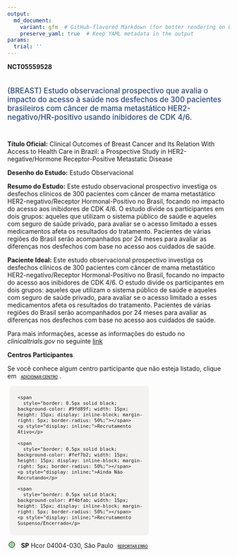 ```yaml
---
output: 
  md_document:
    variant: gfm  # GitHub-flavored Markdown (for better rendering on GitHub)
    preserve_yaml: true  # Keep YAML metadata in the output
params:
  trial: ''
---
```


**NCT05559528**

<div style="padding: 5px 5px 5px 0px; font-size: 1.20em; font-weight: 500; color: #2E4A7F; text-align: left; margin-bottom: 20px">

(BREAST) Estudo observacional prospectivo que avalia o impacto do acesso
à saúde nos desfechos de 300 pacientes brasileiros com câncer de mama
metastático HER2-negativo/HR-positivo usando inibidores de CDK 4/6.

</div>

**Título Oficial:** Clinical Outcomes of Breast Cancer and Its Relation
With Access to Health Care in Brazil: a Prospective Study in
HER2-negative/Hormone Receptor-Positive Metastatic Disease

**Desenho do Estudo:** Estudo Observacional

**Resumo do Estudo:** Este estudo observacional prospectivo investiga os
desfechos clínicos de 300 pacientes com câncer de mama metastático
HER2-negativo/Receptor Hormonal-Positivo no Brasil, focando no impacto
do acesso aos inibidores de CDK 4/6. O estudo divide os participantes em
dois grupos: aqueles que utilizam o sistema público de saúde e aqueles
com seguro de saúde privado, para avaliar se o acesso limitado a esses
medicamentos afeta os resultados do tratamento. Pacientes de várias
regiões do Brasil serão acompanhados por 24 meses para avaliar as
diferenças nos desfechos com base no acesso aos cuidados de saúde.

**Paciente Ideal:** Este estudo observacional prospectivo investiga os
desfechos clínicos de 300 pacientes com câncer de mama metastático
HER2-negativo/Receptor Hormonal-Positivo no Brasil, focando no impacto
do acesso aos inibidores de CDK 4/6. O estudo divide os participantes em
dois grupos: aqueles que utilizam o sistema público de saúde e aqueles
com seguro de saúde privado, para avaliar se o acesso limitado a esses
medicamentos afeta os resultados do tratamento. Pacientes de várias
regiões do Brasil serão acompanhados por 24 meses para avaliar as
diferenças nos desfechos com base no acesso aos cuidados de saúde.

Para mais informações, acesse as informações do estudo no
*clinicaltrials.gov* no seguinte
[link](https://clinicaltrials.gov/ct2/show/NCT05559528)

**Centros Participantes**

Se você conhece algum centro participante que não esteja listado, clique
em
<span style="color: #2E4A7F; margin-left: 2px; padding: 4px; background-color: #f3f2f1; border-radius: 8px; font-weight: 500; font-size: 0.6em"><a
href="https://flazar.shinyapps.io/formsapp?study_nct_id=NCT05559528&amp;location_id=N%2FA&amp;location_full_name=N%2FA&amp;form_type=Adicionar%20Centro"
target="_blank">ADICIONAR CENTRO</a></span>.

<div style="margin-bottom: 8px; margin-left: 5px; padding: 8px; max-width: 300px; background-color: #f3f2f1; border-radius: 8px; font-size: 0.9em">

<div style="margin-left: 10px;">

    <span 
      style="border: 0.5px solid black; background-color: #9fd89f; width: 15px; height: 15px; display: inline-block; margin-right: 5px; border-radius: 50%;"></span>
    <p style="display: inline;">Recrutamento Ativo</p>

</div>

<div style="margin-left: 10px;">

    <span 
      style="border: 0.5px solid black; background-color: #fef7b2; width: 15px; height: 15px; display: inline-block; margin-right: 5px; border-radius: 50%;"></span>
    <p style="display: inline;">Ainda Não Recrutando</p>

</div>

<div style="margin-left: 10px;">

    <span 
      style="border: 0.5px solid black; background-color: #f4bfab; width: 15px; height: 15px; display: inline-block; margin-right: 5px; border-radius: 50%;"></span>
    <p style="display: inline;">Recrutamento Suspenso/Encerrado</p>

</div>

</div>

<div style="margin: 3px;">

<span style="border: 0.5px solid black; display: inline-block; width: 12px; height: 12px; border-radius: 50%; margin-right: 10px; padding-bottom: 0px; background-color: #9fd89f;"></span>
**SP** Hcor 04004-030, São Paulo
<span style="color: #2E4A7F; margin-left: 2px; padding: 4px; background-color: #f3f2f1; border-radius: 8px; font-weight: 500; font-size: 0.6em"><a
href="https://flazar.shinyapps.io/formsapp?study_nct_id=NCT05559528&amp;location_id=HCORSAOPAULOSP04004030BRAZIL&amp;location_full_name=Hcor%2C%2004004-030%2C%20S%C3%A3o%20Paulo&amp;form_type=Reportar%20Erro"
target="_blank">REPORTAR ERRO</a></span>

</div>
